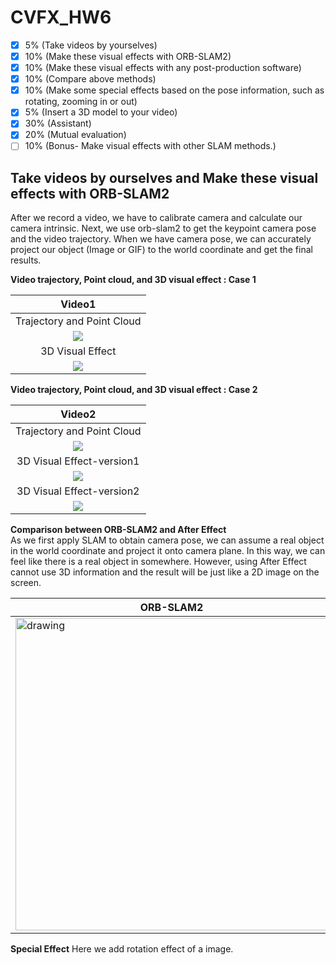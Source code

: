 
# CVFX_HW6
- [x]  5%  (Take videos by yourselves)
- [x]  10% (Make these visual effects with ORB-SLAM2)
- [x]  10% (Make these visual effects with any post-production software)
- [x]  10% (Compare above methods)
- [x]  10% (Make some special effects based on the pose information, such as rotating, zooming in or out)
- [x]  5%  (Insert a 3D model to your video)
- [x]  30% (Assistant) 
- [x]  20% (Mutual evaluation)
- [ ] 10%  (Bonus- Make visual effects with other SLAM methods.)

## Take videos by ourselves and Make these visual effects with ORB-SLAM2
After we record a video, we have to calibrate camera and calculate our camera intrinsic. Next, we use orb-slam2 to get the keypoint camera pose and the video trajectory. When we have camera pose, we can accurately project our object (Image or GIF) to the world coordinate and get the final results. <br>

**Video trajectory, Point cloud, and 3D visual effect : Case 1**

|Video1|
|:------:|
|Trajectory and Point Cloud|
|<img src='pts1.gif'>|
|3D Visual Effect|
|<img src='gg.gif'>|

**Video trajectory, Point cloud, and 3D visual effect : Case 2**

|Video2|
|:------:|
|Trajectory and Point Cloud|
|<img src='pts2.gif'>|
|3D Visual Effect-version1|
|<img src='gg2.gif'>|
|3D Visual Effect-version2|
|<img src='bb.gif'>|

**Comparison between ORB-SLAM2 and After Effect**  <br>
As we first apply SLAM to obtain camera pose, we can assume a real object in the world coordinate and project it onto camera plane. In this way, we can feel like there is a real object in somewhere. However, using After Effect cannot use 3D information and the result will be just like a 2D image on the screen.

| ORB-SLAM2 | After Effects |
|---------------|---------------|
|<img src="og.gif" alt="drawing" width="500"/>|<img src="ae.gif" alt="drawing" width="500"/>|


**Special Effect**
Here we add rotation effect of a image.

